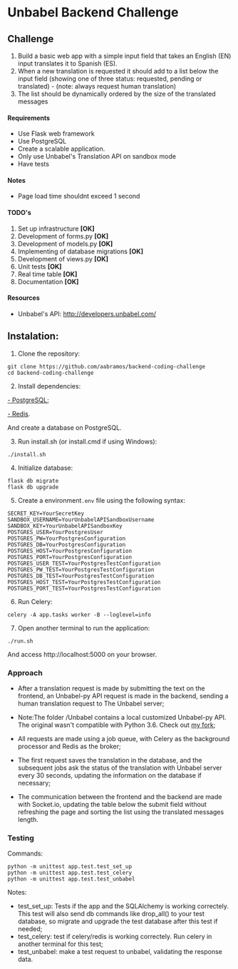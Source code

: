 # Unbabel Backend Challenge

## Challenge

1) Build a basic web app with a simple input field that takes an English (EN) input translates it to Spanish (ES).
2) When a new translation is requested it should add to a list below the input field (showing one of three status: requested, pending or translated) - (note: always request human translation)
3) The list should be dynamically ordered by the size of the translated messages

#### Requirements
* Use Flask web framework
* Use PostgreSQL
* Create a scalable application. 
* Only use Unbabel's Translation API on sandbox mode
* Have tests

#### Notes
* Page load time shouldnt exceed 1 second

#### TODO's
1. Set up infrastructure **[OK]**
2. Development of forms.py **[OK]**
3. Development of models.py **[OK]**
4. Implementing of database migrations **[OK]**
5. Development of views.py **[OK]**
6. Unit tests **[OK]**
7. Real time table **[OK]**
8. Documentation **[OK]**

####  Resources
* Unbabel's API: http://developers.unbabel.com/

##  Instalation:

1) Clone the repository:
```
git clone https://github.com/aabramos/backend-coding-challenge
cd backend-coding-challenge
```
2) Install dependencies:

[- PostgreSQL](https://www.postgresql.org/);

[- Redis](http://redis.io/).

And create a database on PostgreSQL. 

3) Run install.sh (or install.cmd if using Windows):
```
./install.sh
```
4) Initialize database:
```
flask db migrate
flask db upgrade
```
5) Create a environment`.env` file using the following syntax:

```
SECRET_KEY=YourSecretKey
SANDBOX_USERNAME=YourUnbabelAPISandboxUsername
SANDBOX_KEY=YourUnbabelAPISandboxKey
POSTGRES_USER=YourPostgresUser
POSTGRES_PW=YourPostgresConfiguration
POSTGRES_DB=YourPostgresConfiguration
POSTGRES_HOST=YourPostgresConfiguration
POSTGRES_PORT=YourPostgresConfiguration
POSTGRES_USER_TEST=YourPostgresTestConfiguration
POSTGRES_PW_TEST=YourPostgresTestConfiguration
POSTGRES_DB_TEST=YourPostgresTestConfiguration
POSTGRES_HOST_TEST=YourPostgresTestConfiguration
POSTGRES_PORT_TEST=YourPostgresTestConfiguration
```
6) Run Celery:
```
celery -A app.tasks worker -B --loglevel=info
```
7) Open another terminal to run the application:
```
./run.sh
```
And access http://localhost:5000 on your browser.

### Approach
- After a translation request is made by submitting the text on the frontend, an Unbabel-py API request is made in the backend, sending a human translation request to The Unbabel server;

- Note:The folder /Unbabel contains a local customized Unbabel-py API. The original wasn't compatible with Python 3.6. Check out [my fork](https://github.com/aabramos/unbabel-py);

- All requests are made using a job queue, with Celery as the background processor and Redis as the broker;

- The first request saves the translation in the database, and the subsequent jobs ask the status of the translation with Unbabel server every 30 seconds, updating the information on the database if necessary;

- The communication between the frontend and the backend are made with Socket.io, updating the table below the submit field without refreshing the page and sorting the list using the translated messages length.

### Testing
Commands:
```
python -m unittest app.test.test_set_up
python -m unittest app.test.test_celery
python -m unittest app.test.test_unbabel
```
Notes:
- test_set_up: Tests if the app and the SQLAlchemy is working correctely. This test will also send db commands like drop_all() to your test database, so migrate and upgrade the test database after this test if needed;
- test_celery: test if celery/redis is working correctely. Run celery in another terminal for this test;
- test_unbabel: make a test request to unbabel, validating the response data.
